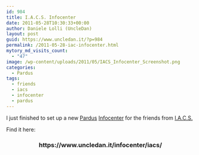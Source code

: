 ```yaml
---
id: 984
title: I.A.C.S. Infocenter
date: 2011-05-28T10:30:33+00:00
author: Daniele Lolli (UncleDan)
layout: post
guid: https://www.uncledan.it/?p=984
permalink: /2011-05-28-iac-infocenter.html
mytory_md_visits_count:
  - "47"
image: /wp-content/uploads/2011/05/IACS_Infocenter_Screenshot.png
categories:
  - Pardus
tags:
  - friends
  - iacs
  - infocenter
  - pardus
---
```

I just finished to set up a new <a title="Pardus" href="http://www.pardus.at/" target="_blank">Pardus</a> <a title="Infocenter" href="http://code.google.com/p/pardus-infocenter/" target="_blank">Infocenter</a> for the friends from <a title="I.A.C.S." href="http://iacs.forumactif.com/forum" target="_blank">I.A.C.S.</a>

Find it here:

<h3 style="text-align: center;">
  <strong>https://www.uncledan.it/infocenter/iacs/</strong>
</h3>